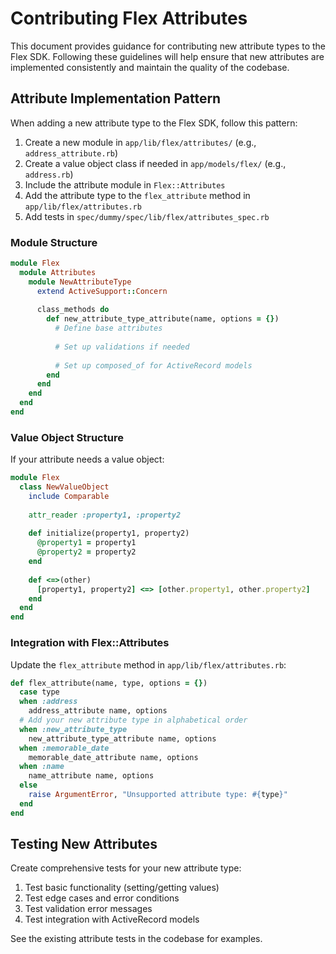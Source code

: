 # Contributing Flex Attributes

This document provides guidance for contributing new attribute types to the Flex SDK. Following these guidelines will help ensure that new attributes are implemented consistently and maintain the quality of the codebase.

## Attribute Implementation Pattern

When adding a new attribute type to the Flex SDK, follow this pattern:

1. Create a new module in `app/lib/flex/attributes/` (e.g., `address_attribute.rb`)
2. Create a value object class if needed in `app/models/flex/` (e.g., `address.rb`)
3. Include the attribute module in `Flex::Attributes`
4. Add the attribute type to the `flex_attribute` method in `app/lib/flex/attributes.rb`
5. Add tests in `spec/dummy/spec/lib/flex/attributes_spec.rb`

### Module Structure

```ruby
module Flex
  module Attributes
    module NewAttributeType
      extend ActiveSupport::Concern
      
      class_methods do
        def new_attribute_type_attribute(name, options = {})
          # Define base attributes
          
          # Set up validations if needed
          
          # Set up composed_of for ActiveRecord models
        end
      end
    end
  end
end
```

### Value Object Structure

If your attribute needs a value object:

```ruby
module Flex
  class NewValueObject
    include Comparable
    
    attr_reader :property1, :property2
    
    def initialize(property1, property2)
      @property1 = property1
      @property2 = property2
    end
    
    def <=>(other)
      [property1, property2] <=> [other.property1, other.property2]
    end
  end
end
```

### Integration with Flex::Attributes

Update the `flex_attribute` method in `app/lib/flex/attributes.rb`:

```ruby
def flex_attribute(name, type, options = {})
  case type
  when :address
    address_attribute name, options
  # Add your new attribute type in alphabetical order
  when :new_attribute_type
    new_attribute_type_attribute name, options
  when :memorable_date
    memorable_date_attribute name, options
  when :name
    name_attribute name, options
  else
    raise ArgumentError, "Unsupported attribute type: #{type}"
  end
end
```

## Testing New Attributes

Create comprehensive tests for your new attribute type:

1. Test basic functionality (setting/getting values)
2. Test edge cases and error conditions
3. Test validation error messages
4. Test integration with ActiveRecord models

See the existing attribute tests in the codebase for examples.
